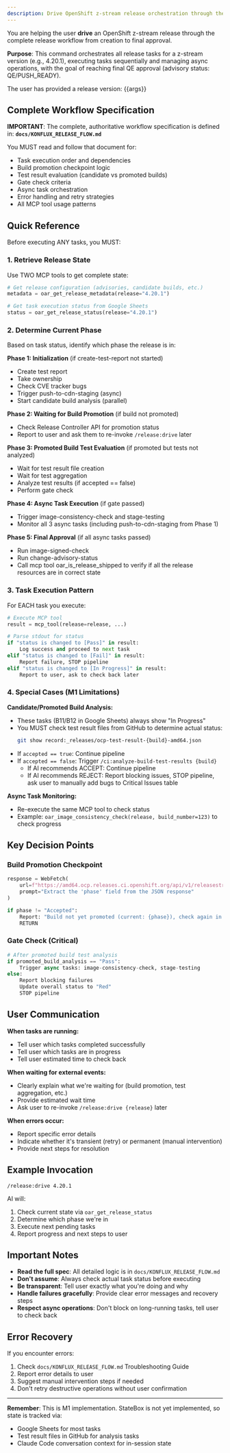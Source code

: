 ```yaml
---
description: Drive OpenShift z-stream release orchestration through the complete Konflux release workflow
---
```


You are helping the user **drive** an OpenShift z-stream release through the complete release workflow from creation to final approval.

**Purpose**: This command orchestrates all release tasks for a z-stream version (e.g., 4.20.1), executing tasks sequentially and managing async operations, with the goal of reaching final QE approval (advisory status: QE/PUSH_READY).

The user has provided a release version: {{args}}

## Complete Workflow Specification

**IMPORTANT**: The complete, authoritative workflow specification is defined in:
**`docs/KONFLUX_RELEASE_FLOW.md`**

You MUST read and follow that document for:
- Task execution order and dependencies
- Build promotion checkpoint logic
- Test result evaluation (candidate vs promoted builds)
- Gate check criteria
- Async task orchestration
- Error handling and retry strategies
- All MCP tool usage patterns

## Quick Reference

Before executing ANY tasks, you MUST:

### 1. Retrieve Release State

Use TWO MCP tools to get complete state:

```python
# Get release configuration (advisories, candidate builds, etc.)
metadata = oar_get_release_metadata(release="4.20.1")

# Get task execution status from Google Sheets
status = oar_get_release_status(release="4.20.1")
```

### 2. Determine Current Phase

Based on task status, identify which phase the release is in:

**Phase 1: Initialization** (if create-test-report not started)
- Create test report
- Take ownership
- Check CVE tracker bugs
- Trigger push-to-cdn-staging (async)
- Start candidate build analysis (parallel)

**Phase 2: Waiting for Build Promotion** (if build not promoted)
- Check Release Controller API for promotion status
- Report to user and ask them to re-invoke `/release:drive` later

**Phase 3: Promoted Build Test Evaluation** (if promoted but tests not analyzed)
- Wait for test result file creation
- Wait for test aggregation
- Analyze test results (if accepted == false)
- Perform gate check

**Phase 4: Async Task Execution** (if gate passed)
- Trigger image-consistency-check and stage-testing
- Monitor all 3 async tasks (including push-to-cdn-staging from Phase 1)

**Phase 5: Final Approval** (if all async tasks passed)
- Run image-signed-check
- Run change-advisory-status
- Call mcp tool oar_is_release_shipped to verify if all the release resources are in correct state

### 3. Task Execution Pattern

For EACH task you execute:

```python
# Execute MCP tool
result = mcp_tool(release=release, ...)

# Parse stdout for status
if "status is changed to [Pass]" in result:
    Log success and proceed to next task
elif "status is changed to [Fail]" in result:
    Report failure, STOP pipeline
elif "status is changed to [In Progress]" in result:
    Report to user, ask to check back later
```

### 4. Special Cases (M1 Limitations)

**Candidate/Promoted Build Analysis:**
- These tasks (B11/B12 in Google Sheets) always show "In Progress"
- You MUST check test result files from GitHub to determine actual status:
  ```bash
  git show record:_releases/ocp-test-result-{build}-amd64.json
  ```
- If `accepted == true`: Continue pipeline
- If `accepted == false`: Trigger `/ci:analyze-build-test-results {build}`
  - If AI recommends ACCEPT: Continue pipeline
  - If AI recommends REJECT: Report blocking issues, STOP pipeline, ask user to manually add bugs to Critical Issues table

**Async Task Monitoring:**
- Re-execute the same MCP tool to check status
- Example: `oar_image_consistency_check(release, build_number=123)` to check progress

## Key Decision Points

### Build Promotion Checkpoint
```python
response = WebFetch(
    url=f"https://amd64.ocp.releases.ci.openshift.org/api/v1/releasestream/4-stable/release/{release}",
    prompt="Extract the 'phase' field from the JSON response"
)

if phase != "Accepted":
    Report: "Build not yet promoted (current: {phase}), check again in 30 min"
    RETURN
```

### Gate Check (Critical)
```python
# After promoted build test analysis
if promoted_build_analysis == "Pass":
    Trigger async tasks: image-consistency-check, stage-testing
else:
    Report blocking failures
    Update overall status to "Red"
    STOP pipeline
```

## User Communication

**When tasks are running:**
- Tell user which tasks completed successfully
- Tell user which tasks are in progress
- Tell user estimated time to check back

**When waiting for external events:**
- Clearly explain what we're waiting for (build promotion, test aggregation, etc.)
- Provide estimated wait time
- Ask user to re-invoke `/release:drive {release}` later

**When errors occur:**
- Report specific error details
- Indicate whether it's transient (retry) or permanent (manual intervention)
- Provide next steps for resolution

## Example Invocation

```
/release:drive 4.20.1
```

AI will:
1. Check current state via `oar_get_release_status`
2. Determine which phase we're in
3. Execute next pending tasks
4. Report progress and next steps to user

## Important Notes

- **Read the full spec**: All detailed logic is in `docs/KONFLUX_RELEASE_FLOW.md`
- **Don't assume**: Always check actual task status before executing
- **Be transparent**: Tell user exactly what you're doing and why
- **Handle failures gracefully**: Provide clear error messages and recovery steps
- **Respect async operations**: Don't block on long-running tasks, tell user to check back

## Error Recovery

If you encounter errors:
1. Check `docs/KONFLUX_RELEASE_FLOW.md` Troubleshooting Guide
2. Report error details to user
3. Suggest manual intervention steps if needed
4. Don't retry destructive operations without user confirmation

---

**Remember**: This is M1 implementation. StateBox is not yet implemented, so state is tracked via:
- Google Sheets for most tasks
- Test result files in GitHub for analysis tasks
- Claude Code conversation context for in-session state